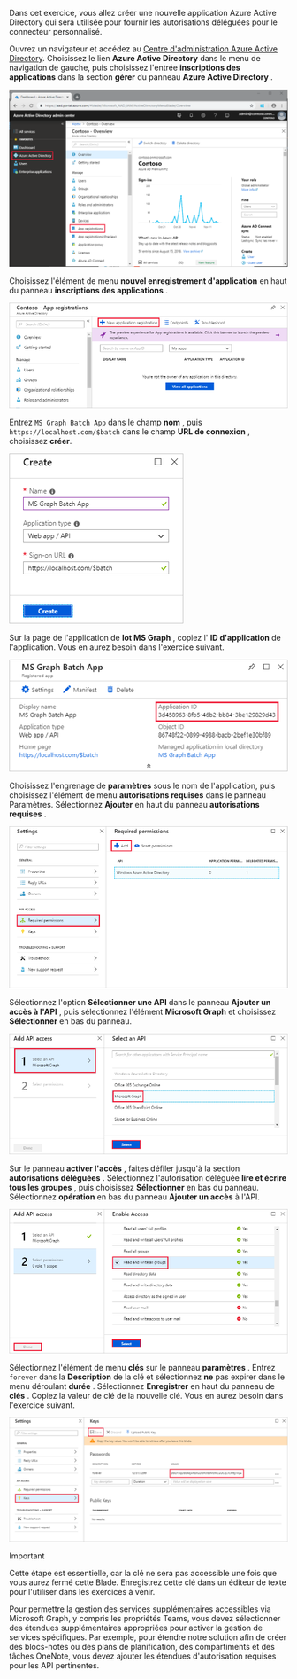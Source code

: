 <!-- markdownlint-disable MD002 MD041 -->

Dans cet exercice, vous allez créer une nouvelle application Azure Active Directory qui sera utilisée pour fournir les autorisations déléguées pour le connecteur personnalisé.

Ouvrez un navigateur et accédez au [Centre d'administration Azure Active Directory](https://aad.portal.azure.com). Choisissez le lien **Azure Active Directory** dans le menu de navigation de gauche, puis choisissez l'entrée **inscriptions des applications** dans la section **gérer** du panneau **Azure Active Directory** .

![Capture d'écran du panneau Azure Active Directory dans le centre d'administration Azure Active Directory](./images/app-reg1.png)

Choisissez l'élément de menu **nouvel enregistrement d'application** en haut du panneau **inscriptions des applications** .

![Capture d'écran du panneau inscriptions des applications dans le centre d'administration Azure Active Directory](./images/app-reg2.png)

Entrez `MS Graph Batch App` dans le champ **nom** , puis `https://localhost.com/$batch` dans le champ **URL de connexion** , choisissez **créer**.

![Capture d'écran du formulaire de création pour une nouvelle inscription d'application dans le centre d'administration Azure Active Directory](./images/app-reg3.png)

Sur la page de l'application de **lot MS Graph** , copiez l' **ID d'application** de l'application. Vous en aurez besoin dans l'exercice suivant.

![Capture d'écran de la page d'application inscrite](./images/app-reg4.png)

Choisissez l'engrenage de **paramètres** sous le nom de l'application, puis choisissez l'élément de menu **autorisations requises** dans le panneau Paramètres. Sélectionnez **Ajouter** en haut du panneau **autorisations requises** .

![Capture d'écran du panneau des autorisations requises](./images/app-perms1.png)

Sélectionnez l'option **Sélectionner une API** dans le panneau **Ajouter un accès à l'API** , puis sélectionnez l'élément **Microsoft Graph** et choisissez **Sélectionner** en bas du panneau.

![Capture d'écran du panneau sélectionner une API](./images/app-perms2.png)

Sur le panneau **activer l'accès** , faites défiler jusqu'à la section **autorisations déléguées** . Sélectionnez l'autorisation déléguée **lire et écrire tous les groupes** , puis choisissez **Sélectionner** en bas du panneau. Sélectionnez **opération** en bas du panneau **Ajouter un accès** à l'API.

 ![Capture d'écran du panneau d'accès activé](./images/app-perms3.png)

Sélectionnez l'élément de menu **clés** sur le panneau **paramètres** . Entrez `forever` dans la **Description** de la clé et sélectionnez **ne** pas expirer dans le menu déroulant **durée** . Sélectionnez **Enregistrer** en haut du panneau de **clés** . Copiez la valeur de clé de la nouvelle clé. Vous en aurez besoin dans l'exercice suivant.

![Capture d'écran du panneau des touches](./images/app-key1.png)

> [!IMPORTANT]
> Cette étape est essentielle, car la clé ne sera pas accessible une fois que vous aurez fermé cette Blade. Enregistrez cette clé dans un éditeur de texte pour l'utiliser dans les exercices à venir.

Pour permettre la gestion des services supplémentaires accessibles via Microsoft Graph, y compris les propriétés Teams, vous devez sélectionner des étendues supplémentaires appropriées pour activer la gestion de services spécifiques. Par exemple, pour étendre notre solution afin de créer des blocs-notes ou des plans de planification, des compartiments et des tâches OneNote, vous devez ajouter les étendues d'autorisation requises pour les API pertinentes.
